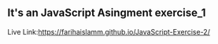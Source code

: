 ## It's an JavaScript Asingment exercise_1
Live Link:https://farihaislamm.github.io/JavaScript-Exercise-2/